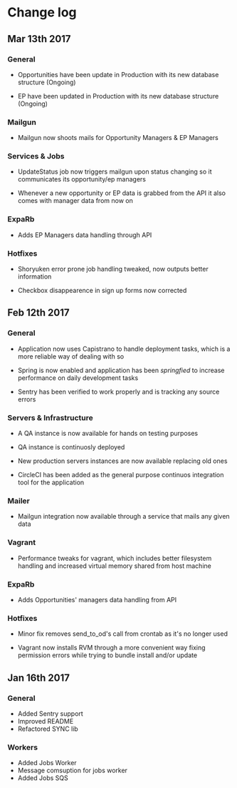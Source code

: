 # Change log

## Mar 13th 2017

### General

- Opportunities have been update in Production with its new database structure (Ongoing)

- EP have been updated in Production with its new database structure (Ongoing)

### Mailgun

- Mailgun now shoots mails for Opportunity Managers & EP Managers

### Services & Jobs

- UpdateStatus job now triggers mailgun upon status changing so it communicates its opportunity/ep managers

- Whenever a new opportunity or EP data is grabbed from the API it also comes with manager data from now on

### ExpaRb

- Adds EP Managers data handling through API

### Hotfixes

- Shoryuken error prone job handling tweaked, now outputs better information

- Checkbox disappearence in sign up forms now corrected

## Feb 12th 2017

### General

- Application now uses Capistrano to handle deployment tasks, which is a more reliable way of dealing with so

- Spring is now enabled and application has been _springfied_ to increase performance on daily development tasks

- Sentry has been verified to work properly and is tracking any source errors

### Servers & Infrastructure

- A QA instance is now available for hands on testing purposes

- QA instance is continuosly deployed

- New production servers instances are now available replacing old ones

- CircleCI has been added as the general purpose continuos integration tool for the application

### Mailer

- Mailgun integration now available through a service that mails any given data

### Vagrant

- Performance tweaks for vagrant, which includes better filesystem handling and increased virtual memory shared from host machine

### ExpaRb

- Adds Opportunities' managers data handling from API

### Hotfixes

- Minor fix removes send_to_od's call from crontab as it's no longer used

- Vagrant now installs RVM through a more convenient way fixing permission errors while trying to bundle install and/or update

## Jan 16th 2017

### General

- Added Sentry support
- Improved README
- Refactored SYNC lib

### Workers

- Added Jobs Worker
- Message comsuption for jobs worker
- Added Jobs SQS
